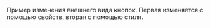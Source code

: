 Пример изменения внешнего вида кнопок. Первая изменяется с помощью свойств, вторая с помощью стиля.
